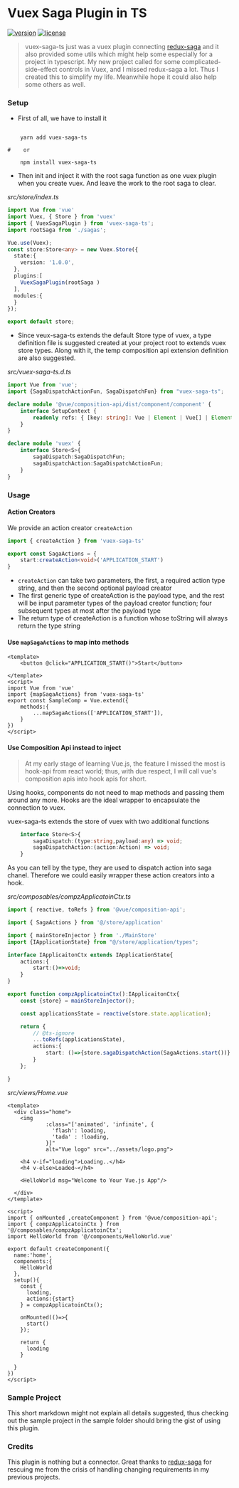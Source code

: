 # Vuex Saga Plugin in TS

[![version][version-badge]][CHANGELOG] [![license][license-badge]][LICENSE]

> vuex-saga-ts just was a vuex plugin connecting [redux-saga](https://redux-saga.js.org) and it also provided some utils
> which might help some especially for a project in typescript. My new project called for some complicated-side-effect 
> controls in Vuex, and I missed redux-saga a lot. Thus I created this to simplify my life. Meanwhile hope it could 
> also help some others as well.
 
### Setup

- First of all, we have to install it

```shell script
    
    yarn add vuex-saga-ts

#    or

    npm install vuex-saga-ts

```
- Then init and inject it with the root saga function as one vuex plugin when you create vuex. And leave the work to 
the root saga to clear.

*src/store/index.ts*
```typescript
import Vue from 'vue'
import Vuex, { Store } from 'vuex'
import { VuexSagaPlugin } from 'vuex-saga-ts';
import rootSaga from './sagas';

Vue.use(Vuex);
const store:Store<any> = new Vuex.Store({
  state:{
    version: '1.0.0',
  },
  plugins:[
    VuexSagaPlugin(rootSaga )
  ],
  modules:{
  }
});

export default store;
``` 

- Since veux-saga-ts extends the default Store type of vuex, a type definition file is suggested created at your 
project root to extends vuex store types. Along with it, the temp composition api extension definition are also suggested.

*src/vuex-saga-ts.d.ts*
```typescript
import Vue from 'vue';
import {SagaDispatchActionFun, SagaDispatchFun} from "vuex-saga-ts";

declare module '@vue/composition-api/dist/component/component' {
    interface SetupContext {
        readonly refs: { [key: string]: Vue | Element | Vue[] | Element[] };
    }
}

declare module 'vuex' {
    interface Store<S>{
        sagaDispatch:SagaDispatchFun;
        sagaDispatchAction:SagaDispatchActionFun;
    }
}
``` 

### Usage

#### Action Creators

We provide an action creator `createAction`

```typescript
import { createAction } from 'vuex-saga-ts'

export const SagaActions = {
    start:createAction<void>('APPLICATION_START')
}
```
- `createAction` can take two parameters, the first, a required action type string, and then
the second optional payload creator
- The first generic type of createAction is the payload type, and the rest will be input parameter types
of the payload creator function; four subsequent types at most after the payload type
- The return type of createAction is a function whose toString will always return the type string

#### Use `mapSagaActions` to map into methods

```vue
<template>
    <button @click="APPLICATION_START()">Start</button>

</template>
<script>
import Vue from 'vue'
import {mapSagaActions} from 'vuex-saga-ts'
export const SampleComp = Vue.extend({
    methods:{
        ...mapSagaActions(['APPLICATION_START']),    
    }
})
</script>
```
#### Use Composition Api instead to inject

> At my early stage of learning Vue.js, the feature I missed the most is hook-api from react world; 
> thus, with due respect, I will call vue's composition apis into hook apis for short.

Using hooks, components do not need to map methods and passing them around any more. Hooks are the 
ideal wrapper to encapsulate the connection to vuex.

vuex-saga-ts extends the store of vuex with two additional functions

```typescript
    interface Store<S>{
        sagaDispatch:(type:string,payload:any) => void;
        sagaDispatchAction:(action:Action) => void;
    }
```

As you can tell by the type, they are used to dispatch action into saga chanel. Therefore we could 
easily wrapper these action creators into a hook.

*src/composables/compzApplicatoinCtx.ts*
```typescript
import { reactive, toRefs } from '@vue/composition-api';

import { SagaActions } from '@/store/application'

import { mainStoreInjector } from './MainStore'
import {IApplicationState} from "@/store/application/types";

interface IApplicaitonCtx extends IApplicationState{
    actions:{
        start:()=>void;
    }
}

export function compzApplicatoinCtx():IApplicaitonCtx{
    const {store} = mainStoreInjector();

    const applicationsState = reactive(store.state.application);

    return {
        // @ts-ignore
        ...toRefs(applicationsState),
        actions:{
            start: ()=>{store.sagaDispatchAction(SagaActions.start())}
        }
    };

}
```

*src/views/Home.vue*
```vue
<template>
  <div class="home">
    <img
            :class="['animated', 'infinite', {
              'flash': loading,
              'tada' : !loading,
            }]"
            alt="Vue logo" src="../assets/logo.png">

    <h4 v-if="loading">Loading..</h4>
    <h4 v-else>Loaded~</h4>

    <HelloWorld msg="Welcome to Your Vue.js App"/>

  </div>
</template>

<script>
import { onMounted ,createComponent } from '@vue/composition-api';
import { compzApplicatoinCtx } from '@/composables/compzApplicatoinCtx';
import HelloWorld from '@/components/HelloWorld.vue'

export default createComponent({
  name:'home',
  components:{
    HelloWorld
  },
  setup(){
    const {
      loading,
      actions:{start}
    } = compzApplicatoinCtx();

    onMounted(()=>{
      start()
    });

    return {
      loading
    }

  }
})
</script>
```

### Sample Project

This short markdown might not explain all details suggested, thus checking out the sample project in the sample folder 
should bring the gist of using this plugin.

### Credits

This plugin is nothing but a connector. Great thanks to [redux-saga](https://redux-saga.js.org) for rescuing me from the
crisis of handling changing requirements in my previous projects. 


[LICENSE]: ./LICENSE.md
[CHANGELOG]: ./CHANGELOG.md
[version-badge]: https://img.shields.io/badge/version-0.20.1-blue.svg
[license-badge]: https://img.shields.io/badge/license-MIT-green.svg
